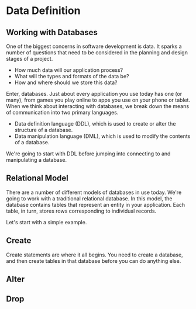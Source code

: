 # Data Definition

## Working with Databases

One of the biggest concerns in software development is data. It sparks a number of questions that need to be considered in the planning and design stages of a project.

* How much data will our application process?
* What will the types and formats of the data be?
* How and where should we store this data?

Enter, databases. Just about every application you use today has one \(or many\), from games you play online to apps you use on your phone or tablet. When we think about interacting with databases, we break down the means of communication into two primary languages.

* Data definition language \(DDL\), which is used to create or alter the structure of a database.
* Data manipulation language \(DML\), which is used to modify the contents of a database.

We're going to start with DDL before jumping into connecting to and manipulating a database.

## Relational Model

There are a number of different models of databases in use today. We're going to work with a traditional relational database. In this model, the database contains tables that represent an entity in your application. Each table, in turn, stores rows corresponding to individual records.

Let's start with a simple example.

## Create

Create statements are where it all begins. You need to create a database, and then create tables in that database before you can do anything else.

## Alter



## Drop

